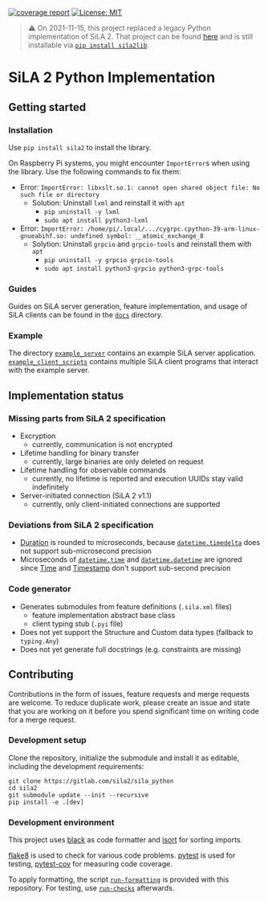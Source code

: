 [![coverage report](https://gitlab.com/sila2/sila_python/badges/master/coverage.svg)](https://gitlab.com/sila2/sila_python/)
[![License: MIT](https://img.shields.io/badge/License-MIT-blue.svg)](https://opensource.org/licenses/MIT)

> :warning: On 2021-11-15, this project replaced a legacy Python implementation of SiLA 2. That project can be found [here](https://gitlab.com/SiLA2/legacy/sila_python_20211115) and is still installable via [`pip install sila2lib`](https://pypi.org/project/sila2lib/).

# SiLA 2 Python Implementation

## Getting started
### Installation
Use `pip install sila2` to install the library.

On Raspberry Pi systems, you might encounter `ImportError`s when using the library. Use the following commands to fix them:
- Error: `ImportError: libxslt.so.1: cannot open shared object file: No such file or directory`
  - Solution: Uninstall `lxml` and reinstall it with `apt`
    - `pip uninstall -y lxml`
    - `sudo apt install python3-lxml`
- Error: `ImportError: /home/pi/.local/.../cygrpc.cpython-39-arm-linux-gnueabihf.so: undefined symbol: __atomic_exchange_8`
  - Solytion: Uninstall `grpcio` and `grpcio-tools` and reinstall them with `apt`
    - `pip uninstall -y grpcio grpcio-tools`
    - `sudo apt install python3-grpcio python3-grpc-tools`

### Guides
Guides on SiLA server generation, feature implementation, and usage of SiLA clients can be found in the [`docs`](docs/) directory.

### Example
The directory [`example_server`](example_server/) contains an example SiLA server application. [`example_client_scripts`](example_client_scripts/) contains multiple SiLA client programs that interact with the example server.

## Implementation status
### Missing parts from SiLA 2 specification
- Excryption
  - currently, communication is not encrypted
- Lifetime handling for binary transfer
  - currently, large binaries are only deleted on request
- Lifetime handling for observable commands
  - currently, no lifetime is reported and execution UUIDs stay valid indefinitely
- Server-initiated connection (SiLA 2 v1.1)
  - currently, only client-initiated connections are supported

### Deviations from SiLA 2 specification
- [Duration](https://gitlab.com/SiLA2/sila_base/-/blob/master/protobuf/SiLAFramework.proto#L67) is rounded to microseconds, because [`datetime.timedelta`](https://docs.python.org/3.9/library/datetime.html#datetime.timedelta) does not support sub-microsecond precision
- Microseconds of [`datetime.time`](https://docs.python.org/3.9/library/datetime.html#datetime.time) and [`datetime.datetime`](https://docs.python.org/3.9/library/datetime.html#datetime.datetime) are ignored since [Time](https://gitlab.com/SiLA2/sila_base/-/blob/master/protobuf/SiLAFramework.proto#L38) and [Timestamp](https://gitlab.com/SiLA2/sila_base/-/blob/master/protobuf/SiLAFramework.proto#L45) don't support sub-second precision 

### Code generator
- Generates submodules from feature definitions (`.sila.xml` files)
  - feature implementation abstract base class
  - client typing stub (`.pyi` file)
- Does not yet support the Structure and Custom data types (fallback to `typing.Any`)
- Does not yet generate full docstrings (e.g. constraints are missing)

## Contributing
Contributions in the form of issues, feature requests and merge requests are welcome. To reduce duplicate work, please create an issue and state that you are working on it before you spend significant time on writing code for a merge request.

###  Development setup
Clone the repository, initialize the submodule and install it as editable, including the development requirements:
```shell
git clone https://gitlab.com/sila2/sila_python
cd sila2
git submodule update --init --recursive
pip install -e .[dev]
```

### Development environment
This project uses [black](https://black.readthedocs.io/) as code formatter and [isort](https://pycqa.github.io/isort/) for sorting imports.

[flake8](https://flake8.pycqa.org/) is used to check for various code problems.
[pytest](https://docs.pytest.org/) is used for testing, [pytest-cov](https://github.com/pytest-dev/pytest-cov) for measuring code coverage.

To apply formatting, the script [`run-formatting`](run-formatting) is provided with this repository.
For testing, use [`run-checks`](run-checks) afterwards.

